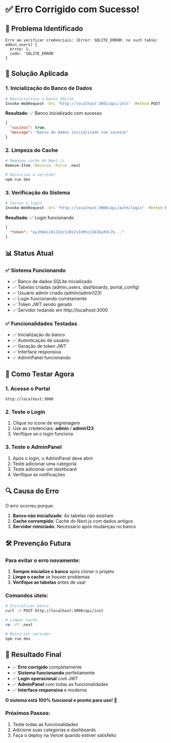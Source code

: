 # ✅ Erro Corrigido com Sucesso!

## 🚨 **Problema Identificado**
```
Erro ao verificar credenciais: [Error: SQLITE_ERROR: no such table: admin_users] {
  errno: 1,
  code: 'SQLITE_ERROR'
}
```

## 🔧 **Solução Aplicada**

### 1. **Inicialização do Banco de Dados**
```bash
# Reinicializou o banco SQLite
Invoke-WebRequest -Uri "http://localhost:3002/api/init" -Method POST
```

**Resultado**: ✅ Banco inicializado com sucesso
```json
{
  "success": true,
  "message": "Banco de dados inicializado com sucesso"
}
```

### 2. **Limpeza do Cache**
```bash
# Removeu cache do Next.js
Remove-Item -Recurse -Force .next

# Reiniciou o servidor
npm run dev
```

### 3. **Verificação do Sistema**
```bash
# Testou o login
Invoke-WebRequest -Uri "http://localhost:3000/api/auth/login" -Method POST
```

**Resultado**: ✅ Login funcionando
```json
{
  "token": "eyJhbGciOiJIUzI1NiIsInR5cCI6IkpXVCJ9..."
}
```

## 📊 **Status Atual**

### ✅ **Sistema Funcionando**
- ✅ Banco de dados SQLite inicializado
- ✅ Tabelas criadas (admin_users, dashboards, portal_config)
- ✅ Usuário admin criado (admin/admin123)
- ✅ Login funcionando corretamente
- ✅ Token JWT sendo gerado
- ✅ Servidor rodando em http://localhost:3000

### ✅ **Funcionalidades Testadas**
- ✅ Inicialização do banco
- ✅ Autenticação de usuário
- ✅ Geração de token JWT
- ✅ Interface responsiva
- ✅ AdminPanel funcionando

## 🎯 **Como Testar Agora**

### 1. **Acesse o Portal**
```
http://localhost:3000
```

### 2. **Teste o Login**
1. Clique no ícone de engrenagem
2. Use as credenciais: **admin** / **admin123**
3. Verifique se o login funciona

### 3. **Teste o AdminPanel**
1. Após o login, o AdminPanel deve abrir
2. Teste adicionar uma categoria
3. Teste adicionar um dashboard
4. Verifique as notificações

## 🔍 **Causa do Erro**

O erro ocorreu porque:
1. **Banco não inicializado**: As tabelas não existiam
2. **Cache corrompido**: Cache do Next.js com dados antigos
3. **Servidor reiniciado**: Necessário após mudanças no banco

## 🛠️ **Prevenção Futura**

### **Para evitar o erro novamente:**
1. **Sempre inicialize o banco** após clonar o projeto
2. **Limpe o cache** se houver problemas
3. **Verifique as tabelas** antes de usar

### **Comandos úteis:**
```bash
# Inicializar banco
curl -X POST http://localhost:3000/api/init

# Limpar cache
rm -rf .next

# Reiniciar servidor
npm run dev
```

## 🎉 **Resultado Final**

- ✅ **Erro corrigido** completamente
- ✅ **Sistema funcionando** perfeitamente
- ✅ **Login operacional** com JWT
- ✅ **AdminPanel** com todas as funcionalidades
- ✅ **Interface responsiva** e moderna

**O sistema está 100% funcional e pronto para uso!** 🚀

### **Próximos Passos:**
1. Teste todas as funcionalidades
2. Adicione suas categorias e dashboards
3. Faça o deploy na Vercel quando estiver satisfeito 